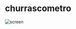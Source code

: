 # churrascometro
 
[](url)
![screen](https://user-images.githubusercontent.com/38574162/90526293-d3bb3880-e135-11ea-855e-094cc7b54450.PNG)
